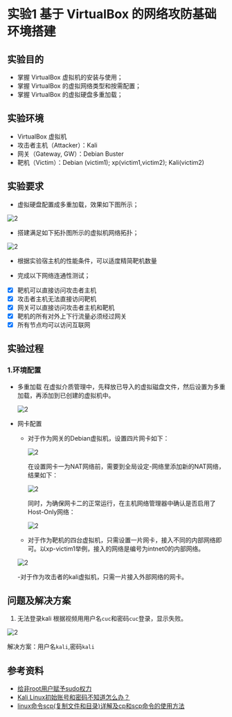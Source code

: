 # 实验1 基于 VirtualBox 的网络攻防基础环境搭建
## 实验目的
  - 掌握 VirtualBox 虚拟机的安装与使用；
  - 掌握 VirtualBox 的虚拟网络类型和按需配置；
 -  掌握 VirtualBox 的虚拟硬盘多重加载；
## 实验环境

- VirtualBox 虚拟机
- 攻击者主机（Attacker）：Kali
- 网关（Gateway, GW）：Debian Buster
- 靶机（Victim）：Debian (victim1); xp(victim1,victim2); Kali(victim2)

## 实验要求
- 虚拟硬盘配置成多重加载，效果如下图所示；

![2](img/vb-multi-attach.png)

- 搭建满足如下拓扑图所示的虚拟机网络拓扑；

![2](img/vb-exp-layout.png)

- 根据实验宿主机的性能条件，可以适度精简靶机数量

- 完成以下网络连通性测试；
- [x] 靶机可以直接访问攻击者主机
- [x] 攻击者主机无法直接访问靶机
- [x] 网关可以直接访问攻击者主机和靶机
- [x] 靶机的所有对外上下行流量必须经过网关
- [x] 所有节点均可以访问互联网

## 实验过程
### 1.环境配置
- 多重加载
  在虚拟介质管理中，先释放已导入的虚拟磁盘文件，然后设置为多重加载，再添加到已创建的虚拟机中。
  
  ![2](img/duochongjiazai.png)
  
- 网卡配置
  - 对于作为网关的Debian虚拟机，设置四片网卡如下：

    ![2](img/debian_net.png)
    
    在设置网卡一为NAT网络前，需要到全局设定-网络里添加新的NAT网络，结果如下：
    
    ![2](img/debian_nat.png)

    同时，为确保网卡二的正常运行，在主机网络管理器中确认是否启用了Host-Only网络：
    
    ![2](img/hostonly_wk.png)
    
   - 对于作为靶机的四台虚拟机，只需设置一片网卡，接入不同的内部网络即可。以xp-victim1举例，接入的网络是编号为intnet0的内部网络。
 
    ![2](img/xp_wk.png)
    
   -对于作为攻击者的kali虚拟机，只需一片接入外部网络的网卡。
   





## 问题及解决方案
1. 无法登录kali
  根据视频用用户名```cuc```和密码```cuc```登录，显示失败。
  
  ![2](img/error_kalilogin.png)

  解决方案：用户名```kali```,密码```kali```

## 参考资料
- [给非root用户赋予sudo权力](https://www.myfreax.com/how-to-add-and-delete-users-on-debian-9/#:~:text=%E5%9C%A8Debian%E4%B8%AD%EF%BC%8C%E6%9C%89%E4%B8%A4%E4%B8%AA%E5%8F%AF%E7%94%A8%E4%BA%8E%E5%88%9B%E5%BB%BA%E6%96%B0%E7%94%A8%E6%88%B7%E5%B8%90%E6%88%B7%E7%9A%84%E5%91%BD%E4%BB%A4%E8%A1%8C%E5%B7%A5%E5%85%B7%EF%BC%9A%20useradd%20%E5%92%8C%20adduser%20%E3%80%82%20useradd%20%E6%98%AF%E7%94%A8%E4%BA%8E%E6%B7%BB%E5%8A%A0%E7%94%A8%E6%88%B7%E7%9A%84%E4%BD%8E%E7%BA%A7%E5%AE%9E%E7%94%A8%E7%A8%8B%E5%BA%8F%EF%BC%8C%E8%80%8C%20adduser,%E6%98%AF%E7%94%A8Perl%E7%BC%96%E5%86%99%E7%9A%84%20useradd%20%E7%9A%84%E5%8F%8B%E5%A5%BD%E4%BA%A4%E4%BA%92%E5%BC%8F%E5%89%8D%E7%AB%AF%E3%80%82%20%E8%A6%81%E4%BD%BF%E7%94%A8%20adduser%20%E5%91%BD%E4%BB%A4%E5%88%9B%E5%BB%BA%E4%B8%80%E4%B8%AA%E5%90%8D%E4%B8%BA%20username%20%E7%9A%84%E6%96%B0%E7%94%A8%E6%88%B7%E5%B8%90%E6%88%B7%EF%BC%8C%E8%AF%B7%E8%BF%90%E8%A1%8C%EF%BC%9A)
- [Kali Linux初始账号和密码不知道怎么办？](https://www.bilibili.com/read/cv10217865/)
- [linux命令scp(复制文件和目录)详解及cp和scp命令的使用方法](https://blog.csdn.net/qq_34374664/article/details/81289540)
